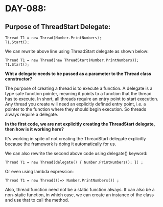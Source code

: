 # DAY-088:

## Purpose of ThreadStart Delegate:

```
Thread T1 = new Thread(Number.PrintNumbers);
T1.Start();
```

We can rewrite above line using ThreadStart delegate as shown below:

```
Thread T1 = new Thread(new ThreadStart(Number.PrintNumbers));
T1.Start();
```

**Wht a delegate needs to be passed as a parameter to the Thread class constructor?**

The purpose of creating a thread is to execute a function. A delegate is a type safe function pointer, meaning it points to a function that the thread has to execute. In short, all threads require an entry point to start execution. Any thread you create will need an explicitly defined entry point, i.e. a pointer to the function where they should begin execution. So threads always require a delegate.

**In the first code, we are not explicitly creating the ThreadStart delegate, then how is it working here?**

It's working in spite of not creating the ThreadStart delegate explicitly because the framework is doing it automatically for us.

We can also rewrite the second above code using delegate() keyword:

`Thread T1 = new Thread(delegate() { Number.PrintNumbers(); }) ;`

Or even using lambda expression:

`Thread T1 = new Thread(()=> Number.PrintNumbers()) ;`

Also, thread function need not be a static function always. It can also be a non-static function, in which case, we can create an instance of the class and use that to call the method.